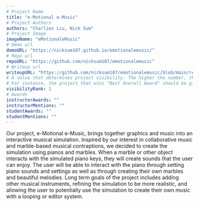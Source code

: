 ```yaml
---
# Project Name
title: "e-Motional e-Music"
# Project Authors
authors: "Charlies Liu, Nick Sum"
# Project Image
imageName: "eMotionaleMusic"
# Demo url
demoURL: "https://nicksum107.github.io/emotionalemusic/"
# Repo url
repoURL: "https://github.com/nicksum107/emotionalemusic"
# Writeup url
writeupURL: "https://github.com/nicksum107/emotionalemusic/blob/main/report.pdf"
# A value that determines project visibility. The higher the number, the closer it will appear to the top
# For instance, the project that wins "Best Overall Award" should be given the highest visibilityRank
visibilityRank: 1
# Awards
instructorAwards: ""
instructorMentions: ""
studentAwards: ""
studentMentions: ""
---
```

Our project, e-Motional e-Music, brings together graphics and music into an interactive musical simulation. Inspired by our interest in collaborative music and marble-based musical contraptions, we decided to create the simulation using pianos and marbles. When a marble or other object interacts with the simulated piano keys, they will create sounds that the user can enjoy. The user will be able to interact with the piano through setting piano sounds and settings as well as through creating their own marbles and beautiful melodies. Long term goals of the project includes adding other musical instruments, refining the simulation to be more realistic, and allowing the user to potentially use the simulation to create their own music with a looping or editor system.
